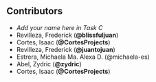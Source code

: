 ## Contributors
- _Add your name here in Task C_
- Revilleza, Frederick (**@blissfuljuan**)
- Cortes, Isaac (**@CortesProjects**)
- Revilleza, Frederick (**@juantojuan**)
- Estrera, Michaela Ma. Alexa D. (@michaela-es)
- Abel, Zydric (**@zydric**)
- Cortes, Isaac (**@CortesProjects**)
